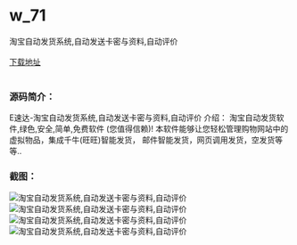 # w_71
淘宝自动发货系统,自动发送卡密与资料,自动评价
<br/></br>
[下载地址](https://www.uuid2.com/71.html "下载地址")
<br/></br>
<h3>源码简介：</h3>
<p>E速达-淘宝自动发货系统,自动发送卡密与资料,自动评价
介绍：
淘宝自动发货软件,绿色,安全,简单,免费软件 (您值得信赖)!
本软件能够让您轻松管理购物网站中的虚拟物品，集成千牛(旺旺)智能发货，
邮件智能发货，网页调用发货，空发货等等..<p>
<p>   <p>
<h3>截图：</h3>
<img src="https://www.uuid2.com/wp-content/uploads/img/202105/c55b012397.jpg" alt="淘宝自动发货系统,自动发送卡密与资料,自动评价"><img src="https://www.uuid2.com/wp-content/uploads/img/202105/94e890d944.jpg" alt="淘宝自动发货系统,自动发送卡密与资料,自动评价"><img src="https://www.uuid2.com/wp-content/uploads/img/202105/709b2bd701.jpg" alt="淘宝自动发货系统,自动发送卡密与资料,自动评价"><img src="https://www.uuid2.com/wp-content/uploads/img/202105/709b2bd661.jpg" alt="淘宝自动发货系统,自动发送卡密与资料,自动评价">
